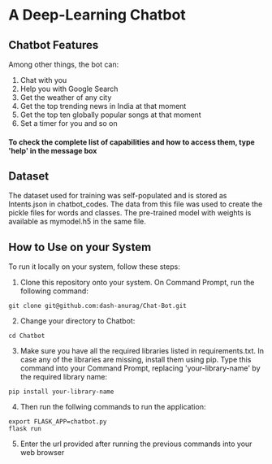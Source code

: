 # A Deep-Learning Chatbot

## Chatbot Features

Among other things, the bot can:

1. Chat with you
2. Help you with Google Search
3. Get the weather of any city
4. Get the top trending news in India at that moment
5. Get the top ten globally popular songs at that moment
6. Set a timer for you and so on

#### To check the complete list of capabilities and how to access them, type 'help' in the message box

## Dataset

The dataset used for training was self-populated and is stored as Intents.json in chatbot_codes. The data from this file was used to create the pickle files for words and classes. The pre-trained model with weights is available as mymodel.h5 in the same file.

## How to Use on your System

To run it locally on your system, follow these steps:

1. Clone this repository onto your system. On Command Prompt, run the following command:

```
git clone git@github.com:dash-anurag/Chat-Bot.git
```

2. Change your directory to Chatbot:

```
cd Chatbot
```

3. Make sure you have all the required libraries listed in requirements.txt. In case any of the libraries are missing, install them using pip. Type this command into your Command Prompt, replacing 'your-library-name' by the required library name:

```
pip install your-library-name
```

4. Then run the follwing commands to run the application:

```
export FLASK_APP=chatbot.py
flask run
```

5. Enter the url provided after running the previous commands into your web browser
